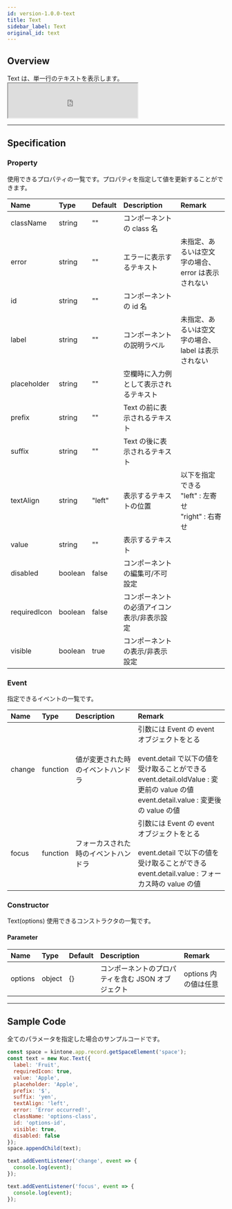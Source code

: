 ```yaml
---
id: version-1.0.0-text
title: Text
sidebar_label: Text
original_id: text
---
```


## Overview

Text は、単一行のテキストを表示します。 <iframe src="https://kuc-storybook.netlify.app/iframe.html?id=text--document" title="text image" height="80px" mark="crwd-mark"></iframe>

---

## Specification

### Property

使用できるプロパティの一覧です。プロパティを指定して値を更新することができます。

| Name         | Type    | Default | Description            | Remark                                                |
|:------------ |:------- |:------- |:---------------------- |:----------------------------------------------------- |
| className    | string  | ""      | コンポーネントの class 名       |                                                       |
| error        | string  | ""      | エラーに表示するテキスト           | 未指定、あるいは空文字の場合、error は表示されない                          |
| id           | string  | ""      | コンポーネントの id 名          |                                                       |
| label        | string  | ""      | コンポーネントの説明ラベル          | 未指定、あるいは空文字の場合、label は表示されない                          |
| placeholder  | string  | ""      | 空欄時に入力例として表示されるテキスト    |                                                       |
| prefix       | string  | ""      | Text の前に表示されるテキスト      |                                                       |
| suffix       | string  | ""      | Text の後に表示されるテキスト      |                                                       |
| textAlign    | string  | "left"  | 表示するテキストの位置            | 以下を指定できる<br>"left" : 左寄せ<br>"right" : 右寄せ |
| value        | string  | ""      | 表示するテキスト               |                                                       |
| disabled     | boolean | false   | コンポーネントの編集可/不可設定       |                                                       |
| requiredIcon | boolean | false   | コンポーネントの必須アイコン表示/非表示設定 |                                                       |
| visible      | boolean | true    | コンポーネントの表示/非表示設定       |                                                       |

### Event

指定できるイベントの一覧です。

| Name   | Type     | Description        | Remark                                                                                                                                                                   |
|:------ |:-------- |:------------------ |:------------------------------------------------------------------------------------------------------------------------------------------------------------------------ |
| change | function | 値が変更された時のイベントハンドラ  | 引数には Event の event オブジェクトをとる<br><br>event.detail で以下の値を受け取ることができる<br>event.detail.oldValue : 変更前の value の値<br>event.detail.value : 変更後の value の値 |
| focus  | function | フォーカスされた時のイベントハンドラ | 引数には Event の event オブジェクトをとる<br><br>event.detail で以下の値を受け取ることができる<br>event.detail.value : フォーカス時の value の値                                             |

### Constructor

Text(options) 使用できるコンストラクタの一覧です。

#### Parameter
| Name    | Type   | Default | Description                  | Remark         |
|:------- |:------ |:------- |:---------------------------- |:-------------- |
| options | object | {}      | コンポーネントのプロパティを含む JSON オブジェクト | options 内の値は任意 |

---
## Sample Code

全てのパラメータを指定した場合のサンプルコードです。

```javascript
const space = kintone.app.record.getSpaceElement('space');
const text = new Kuc.Text({
  label: 'Fruit',
  requiredIcon: true,
  value: 'Apple',
  placeholder: 'Apple',
  prefix: '$',
  suffix: 'yen',
  textAlign: 'left',
  error: 'Error occurred!',
  className: 'options-class',
  id: 'options-id',
  visible: true,
  disabled: false
});
space.appendChild(text);

text.addEventListener('change', event => {
  console.log(event);
});

text.addEventListener('focus', event => {
  console.log(event);
});
```
